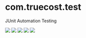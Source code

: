# com.truecost.test
 JUnit Automation Testing
 
 <img src="https://img.shields.io/badge/Framework-TestNG%206.14-red"> <img src="https://img.shields.io/badge/JUnit-Version%203.8-green"> <img src="https://img.shields.io/badge/Language-Java-orange"> <img src="https://img.shields.io/badge/Extent%20Report-Version%204-Blue"> <img src="https://img.shields.io/github/v/release/tarangqa/com.truecost.test">